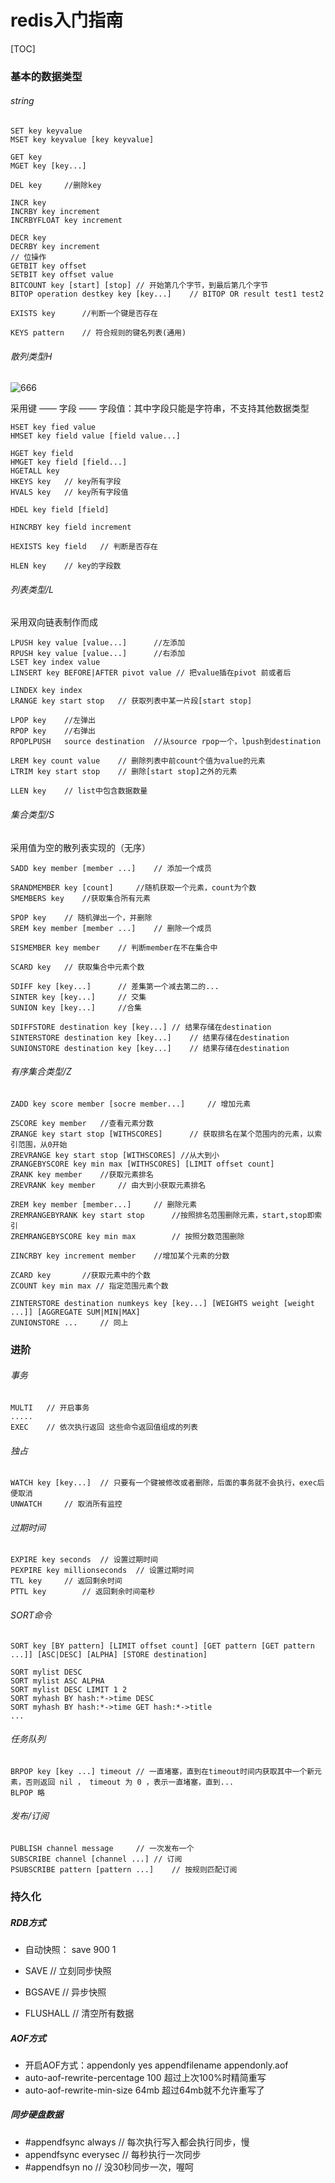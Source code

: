 # redis入门指南

[TOC]

### 基本的数据类型

###### string

```
SET key keyvalue
MSET key keyvalue [key keyvalue]

GET key
MGET key [key...]

DEL key		//删除key

INCR key
INCRBY key increment
INCRBYFLOAT key increment

DECR key
DECRBY key increment
// 位操作
GETBIT key offset
SETBIT key offset value
BITCOUNT key [start] [stop]	// 开始第几个字节，到最后第几个字节
BITOP operation destkey key [key...]	// BITOP OR result test1 test2

EXISTS key		//判断一个键是否存在

KEYS pattern	// 符合规则的键名列表(通用)
```

###### 散列类型H

![666](1.png)

采用键 —— 字段 —— 字段值：其中字段只能是字符串，不支持其他数据类型

```
HSET key fied value
HMSET key field value [field value...]

HGET key field
HMGET key field [field...]
HGETALL key
HKEYS key	// key所有字段
HVALS key	// key所有字段值

HDEL key field [field]

HINCRBY key field increment

HEXISTS key field	// 判断是否存在

HLEN key	// key的字段数
```

###### 列表类型/L

采用双向链表制作而成

```
LPUSH key value [value...]		//左添加
RPUSH key value [value...]		//右添加
LSET key index value
LINSERT key BEFORE|AFTER pivot value // 把value插在pivot 前或者后

LINDEX key index
LRANGE key start stop	// 获取列表中某一片段[start stop]

LPOP key	//左弹出
RPOP key 	//右弹出
RPOPLPUSH	source destination	//从source rpop一个，lpush到destination

LREM key count value	// 删除列表中前count个值为value的元素
LTRIM key start stop	// 删除[start stop]之外的元素

LLEN key 	// list中包含数据数量
```

###### 集合类型/S

采用值为空的散列表实现的（无序）

```
SADD key member [member ...]	// 添加一个成员

SRANDMEMBER key [count] 	//随机获取一个元素，count为个数
SMEMBERS key	//获取集合所有元素

SPOP key 	// 随机弹出一个，并删除
SREM key member [member ...]	// 删除一个成员

SISMEMBER key member	// 判断member在不在集合中

SCARD key	// 获取集合中元素个数

SDIFF key [key...]		// 差集第一个减去第二的...
SINTER key [key...]		// 交集
SUNION key [key...]		//合集

SDIFFSTORE destination key [key...]	// 结果存储在destination
SINTERSTORE destination key [key...]	// 结果存储在destination
SUNIONSTORE destination key [key...]	// 结果存储在destination
```

###### 有序集合类型/Z

```
ZADD key score member [socre member...] 	// 增加元素

ZSCORE key member	//查看元素分数
ZRANGE key start stop [WITHSCORES]		// 获取排名在某个范围内的元素，以索引范围，从0开始
ZREVRANGE key start stop [WITHSCORES] //从大到小
ZRANGEBYSCORE key min max [WITHSCORES] [LIMIT offset count]
ZRANK key member	//获取元素排名
ZREVRANK key member		// 由大到小获取元素排名

ZREM key member [member...]  	// 删除元素
ZREMRANGEBYRANK key start stop 		//按照排名范围删除元素，start,stop即索引
ZREMRANGEBYSCORE key min max		// 按照分数范围删除

ZINCRBY key increment member	//增加某个元素的分数

ZCARD key 		//获取元素中的个数
ZCOUNT key min max // 指定范围元素个数

ZINTERSTORE destination numkeys key [key...] [WEIGHTS weight [weight ...]] [AGGREGATE SUM|MIN|MAX]
ZUNIONSTORE ...		// 同上
```

### 进阶

###### 事务

```
MULTI	// 开启事务
.....
EXEC	// 依次执行返回 这些命令返回值组成的列表
```

###### 独占

```
WATCH key [key...]	// 只要有一个键被修改或者删除，后面的事务就不会执行，exec后便取消
UNWATCH 	// 取消所有监控
```

###### 过期时间

```
EXPIRE key seconds	// 设置过期时间
PEXPIRE key millionseconds	// 设置过期时间
TTL key		// 返回剩余时间
PTTL key		// 返回剩余时间毫秒
```

###### SORT命令

```
SORT key [BY pattern] [LIMIT offset count] [GET pattern [GET pattern ...]] [ASC|DESC] [ALPHA] [STORE destination]

SORT mylist DESC
SORT mylist ASC ALPHA
SORT mylist DESC LIMIT 1 2
SORT myhash BY hash:*->time DESC
SORT myhash BY hash:*->time GET hash:*->title
...
```

###### 任务队列

```
BRPOP key [key ...] timeout	// 一直堵塞，直到在timeout时间内获取其中一个新元素，否则返回 nil ， timeout 为 0 ，表示一直堵塞，直到...
BLPOP 略
```

###### 发布/订阅

```
PUBLISH	channel message		// 一次发布一个
SUBSCRIBE channel [channel ...]	// 订阅
PSUBSCRIBE pattern [pattern ...]	// 按规则匹配订阅
```

### 持久化

##### RDB方式

- 自动快照： save 900 1


- SAVE	// 立刻同步快照


- BGSAVE	// 异步快照


- FLUSHALL	// 清空所有数据

##### AOF方式

- 开启AOF方式：appendonly yes		appendfilename appendonly.aof
- auto-aof-rewrite-percentage 100    超过上次100%时精简重写
- auto-aof-rewrite-min-size 64mb    超过64mb就不允许重写了

##### 同步硬盘数据

- #appendfsync   always	// 每次执行写入都会执行同步，慢
- appendfsync  everysec       //  每秒执行一次同步
- #appendfsyn no                  // 没30秒同步一次，喔呵





























